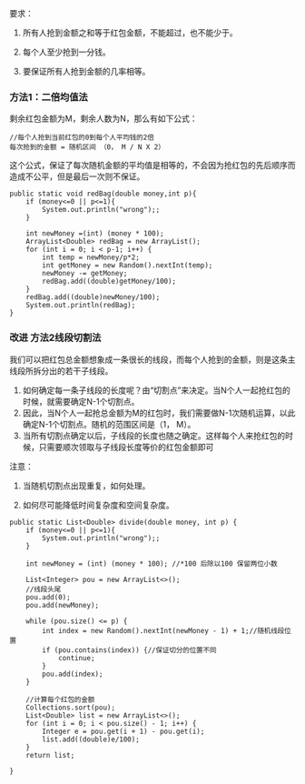 

要求：
1. 所有人抢到金额之和等于红包金额，不能超过，也不能少于。

2. 每个人至少抢到一分钱。

3. 要保证所有人抢到金额的几率相等。


### 方法1：二倍均值法

剩余红包金额为M，剩余人数为N，那么有如下公式：


```
//每个人抢到当前红包的0到每个人平均钱的2倍
每次抢到的金额 = 随机区间 （0， M / N X 2）
```


这个公式，保证了每次随机金额的平均值是相等的，不会因为抢红包的先后顺序而造成不公平，但是最后一次则不保证。

```
public static void redBag(double money,int p){
    if (money<=0 || p<=1){
        System.out.println("wrong");;
    }
    
    int newMoney =(int) (money * 100);
    ArrayList<Double> redBag = new ArrayList();
    for (int i = 0; i < p-1; i++) {
        int temp = newMoney/p*2;
        int getMoney = new Random().nextInt(temp);
        newMoney -= getMoney;
        redBag.add((double)getMoney/100);
    }
    redBag.add((double)newMoney/100);
    System.out.println(redBag);
}
```

### 改进 方法2线段切割法

我们可以把红包总金额想象成一条很长的线段，而每个人抢到的金额，则是这条主线段所拆分出的若干子线段。

1. 如何确定每一条子线段的长度呢？由“切割点”来决定。当N个人一起抢红包的时候，就需要确定N-1个切割点。
2. 因此，当N个人一起抢总金额为M的红包时，我们需要做N-1次随机运算，以此确定N-1个切割点。随机的范围区间是（1， M）。
3. 当所有切割点确定以后，子线段的长度也随之确定。这样每个人来抢红包的时候，只需要顺次领取与子线段长度等价的红包金额即可

注意：
1. 当随机切割点出现重复，如何处理。

2. 如何尽可能降低时间复杂度和空间复杂度。


```
public static List<Double> divide(double money, int p) {
    if (money<=0 || p<=1){
        System.out.println("wrong");;
    }

    int newMoney = (int) (money * 100); //*100 后除以100 保留两位小数

    List<Integer> pou = new ArrayList<>();
    //线段头尾
    pou.add(0);
    pou.add(newMoney);

    while (pou.size() <= p) {
        int index = new Random().nextInt(newMoney - 1) + 1;//随机线段位置
        if (pou.contains(index)) {//保证切分的位置不同
            continue;
        }
        pou.add(index);
    }

    //计算每个红包的金额
    Collections.sort(pou);
    List<Double> list = new ArrayList<>();
    for (int i = 0; i < pou.size() - 1; i++) {
        Integer e = pou.get(i + 1) - pou.get(i);
        list.add((double)e/100);
    }
    return list;

}
```
 
